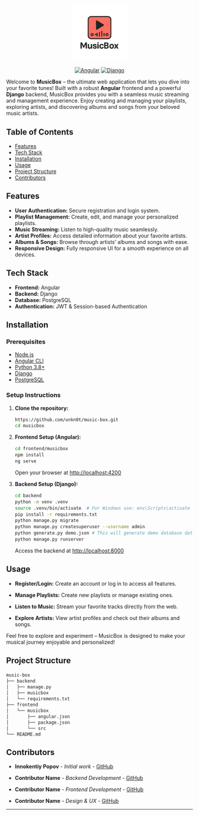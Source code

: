 <div align="center">
   <picture>
      <source media="(prefers-color-scheme: dark)" srcset="assets/musicbox-logo-light.png">
      <source media="(prefers-color-scheme: light)" srcset="assets/musicbox-logo-dark.png">
      <img src="assets/musicbox-logo-dark.png" alt="MusicBox Logo" width="30%">
   </picture>   

   [![Angular](https://img.shields.io/badge/Angular-v19-red.svg)](https://angular.io/)
   [![Django](https://img.shields.io/badge/Django-v5.1-green.svg)](https://www.djangoproject.com/)
</div>

Welcome to **MusicBox** – the ultimate web application that lets you dive into your favorite tunes! Built with a robust **Angular** frontend and a powerful **Django** backend, MusicBox provides you with a seamless music streaming and management experience. Enjoy creating and managing your playlists, exploring artists, and discovering albums and songs from your beloved music artists.

## Table of Contents

- [Features](#features)
- [Tech Stack](#tech-stack)
- [Installation](#installation)
- [Usage](#usage)
- [Project Structure](#project-structure)
- [Contributors](#contributors)

## Features

- **User Authentication:** Secure registration and login system.
- **Playlist Management:** Create, edit, and manage your personalized playlists.
- **Music Streaming:** Listen to high-quality music seamlessly.
- **Artist Profiles:** Access detailed information about your favorite artists.
- **Albums & Songs:** Browse through artists’ albums and songs with ease.
- **Responsive Design:** Fully responsive UI for a smooth experience on all devices.

## Tech Stack

- **Frontend:** Angular
- **Backend:** Django
- **Database:** PostgreSQL
- **Authentication:** JWT & Session-based Authentication

## Installation

### Prerequisites

- [Node.js](https://nodejs.org/)
- [Angular CLI](https://angular.io/cli)
- [Python 3.8+](https://www.python.org/downloads/)
- [Django](https://www.djangoproject.com/)
- [PostgreSQL](https://www.postgresql.org/) 

### Setup Instructions

1. **Clone the repository:**
   ```bash
   https://github.com/unkn0t/music-box.git
   cd musicbox
   ```
   
2.  **Frontend Setup (Angular):**
    ```bash
    cd frontend/musicbox
    npm install
    ng serve  
    ```
    
    Open your browser at [http://localhost:4200](http://localhost:4200)
    
3.  **Backend Setup (Django):**
    ```bash
    cd backend
    python -m venv .venv
    source .venv/bin/activate  # For Windows use: env\Scripts\activate
    pip install -r requirements.txt
    python manage.py migrate
    python manage.py createsuperuser --username admin
    python generate.py demo.json # This will generate demo database data 
    python manage.py runserver
    ```
    
    Access the backend at [http://localhost:8000](http://localhost:8000)
    

## Usage

-   **Register/Login:** Create an account or log in to access all features.
    
-   **Manage Playlists:** Create new playlists or manage existing ones.
    
-   **Listen to Music:** Stream your favorite tracks directly from the web.
    
-   **Explore Artists:** View artist profiles and check out their albums and songs.
    

Feel free to explore and experiment – MusicBox is designed to make your musical journey enjoyable and personalized!

## Project Structure

```
music-box
├── backend
│   ├── manage.py
│   ├── musicbox
│   └── requirements.txt
├── frontend
│   └── musicbox
│       ├── angular.json
│       ├── package.json
│       └── src
└── README.md
```

## Contributors

-   **Innokentiy Popov** - _Initial work_ - [GitHub](https://github.com/unkn0t)
    
-   **Contributor Name** - _Backend Development_ - [GitHub](https://github.com/username)
    
-   **Contributor Name** - _Frontend Development_ - [GitHub](https://github.com/username)
    
-   **Contributor Name** - _Design & UX_ - [GitHub](https://github.com/username)
    

----------
